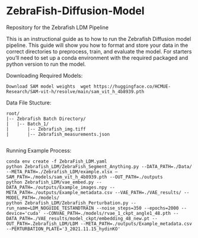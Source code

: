 # ZebraFish-Diffusion-Model
Repository for the Zebrafish LDM Pipeline

This is an instructional guide as to how to run the Zebrafish Diffusion model pipeline.
This guide will show you how to format and store your data in the correct directories to preprocess, train, and evaluate the model.
For starters you’ll need to set up a conda environment with the required packaged and python version to run the model.

Downloading Required Models:
```
Download SAM model weights  wget https://huggingface.co/HCMUE-Research/SAM-vit-h/resolve/main/sam_vit_h_4b8939.pth
```
Data File Stucture:
```
root/
|-- Zebrafish Batch Directory/
|   |-- Batch_1/
|       |-- Zebrafish_img.tiff
|       |-- Zebrafish_measurements.json


```
Running Example Process:
```
conda env create -f ZebraFish_LDM.yaml
python Zebrafish_LDM/ZebraFish_Segment_Anything.py --DATA_PATH=./Data/ --META_PATH=./Zebrafish_LDM/example.xlsx —SAM_PATH=./models/sam_vit_h_4b8939.pth --OUT_PATH=./outputs
python Zebrafish_LDM/vae_embed.py --DATA_PATH=./outputs/Example_images.npy --META_PATH=./outputs/Example_metadata.csv --VAE_PATH=./VAE_results/ --MODEL_PATH=./models/
python Zebrafish_LDM/Zebrafish_Perturbation.py --run_name=LDM_NOGUIDE_TESTANDTRAIN --noise_steps=350 --epochs=2000 --device='cuda' --CONVAE_PATH=./models/rvae_1_ckpt_angle1_48.pth --DATA_PATH=./VAE_results/model_ckpt/embedding_48_new.pt --OUT_PATH=.Zebrafish_LDM/LDM --META_PATH=./outputs/Example_metadata.csv --PERTURBATION_PLATE='3_2021.11.15_hydinKO'
```


